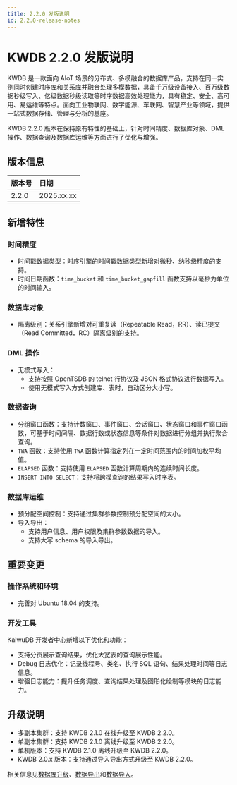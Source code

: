 ```yaml
---
title: 2.2.0 发版说明
id: 2.2.0-release-notes
---
```


# KWDB 2.2.0 发版说明

KWDB 是一款面向 AIoT 场景的分布式、多模融合的数据库产品，支持在同一实例同时创建时序库和关系库并融合处理多模数据，具备千万级设备接入、百万级数据秒级写入、亿级数据秒级读取等时序数据高效处理能力，具有稳定、安全、高可用、易运维等特点。面向工业物联网、数字能源、车联网、智慧产业等领域，提供一站式数据存储、管理与分析的基座。

KWDB 2.2.0 版本在保持原有特性的基础上，针对时间精度、数据库对象、DML 操作、数据查询及数据库运维等方面进行了优化与增强。

## 版本信息

| 版本号   | 日期   |
| :------- | :--------- |
| 2.2.0    | 2025.xx.xx |

## 新增特性

### 时间精度

- 时间戳数据类型：时序引擎的时间戳数据类型新增对微秒、纳秒级精度的支持。
- 时间日期函数：`time_bucket` 和 `time_bucket_gapfill` 函数支持以毫秒为单位的时间输入。

### 数据库对象

- 隔离级别：关系引擎新增对可重复读（Repeatable Read，RR）、读已提交（Read Committed，RC）隔离级别的支持。

### DML 操作

- 无模式写入：
  - 支持按照 OpenTSDB 的 telnet 行协议及 JSON 格式协议进行数据写入。
  - 使用无模式写入方式创建库、表时，自动区分大小写。

### 数据查询

- 分组窗口函数：支持计数窗口、事件窗口、会话窗口、状态窗口和事件窗口函数，可基于时间间隔、数据行数或状态信息等条件对数据进行分组并执行聚合查询。
- `TWA` 函数：支持使用 `TWA` 函数计算指定列在一定时间范围内的时间加权平均值。
- `ELAPSED` 函数：支持使用 `ELAPSED` 函数计算周期内的连续时间长度。
- `INSERT INTO SELECT`：支持将跨模查询的结果写入时序表。

### 数据库运维

- 预分配空间控制：支持通过集群参数控制预分配空间的大小。
- 导入导出：
  - 支持用户信息、用户权限及集群参数数据的导入。
  - 支持大写 schema 的导入导出。

## 重要变更

### 操作系统和环境

- 完善对 Ubuntu 18.04 的支持。

### 开发工具

KaiwuDB 开发者中心新增以下优化和功能：

- 支持分页展示查询结果，优化大宽表的查询展示性能。
- Debug 日志优化：记录线程号、类名、执行 SQL 语句、结果处理时间等日志信息。
- 增强日志能力：提升任务调度、查询结果处理及图形化绘制等模块的日志能力。

## 升级说明

- 多副本集群：支持 KWDB 2.1.0 在线升级至 KWDB 2.2.0。
- 单副本集群：支持 KWDB 2.1.0 离线升级至 KWDB 2.2.0。
- 单机版本：支持 KWDB 2.1.0 离线升级至 KWDB 2.2.0。
- KWDB 2.0.x 版本：支持通过导入导出方式升级至 KWDB 2.2.0。

相关信息见[数据库升级](../db-operation/db-upgrade.md)、[数据导出](../db-administration/import-export-data/export-data.md)和[数据导入](../db-administration/import-export-data/import-data.md)。